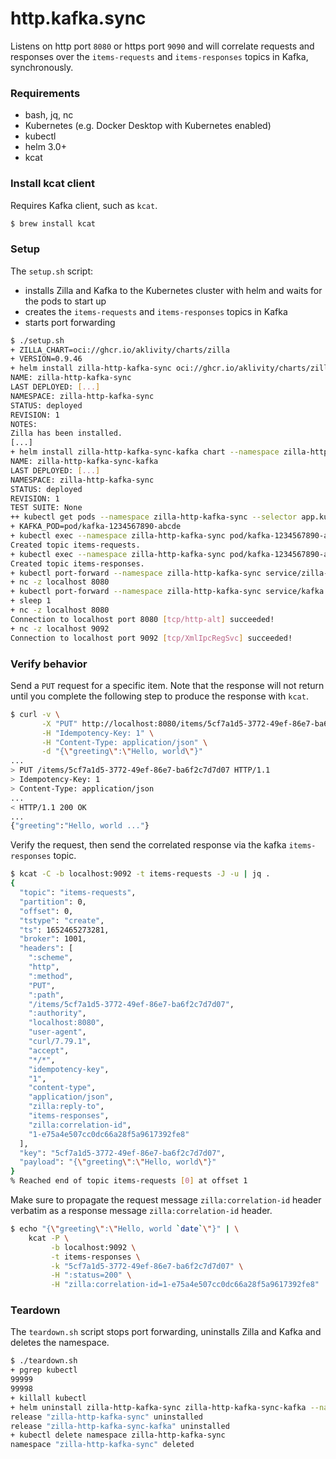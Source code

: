 # http.kafka.sync

Listens on http port `8080` or https port `9090` and will correlate requests and responses over the `items-requests`
and `items-responses` topics in Kafka, synchronously.

### Requirements

- bash, jq, nc
- Kubernetes (e.g. Docker Desktop with Kubernetes enabled)
- kubectl
- helm 3.0+
- kcat

### Install kcat client

Requires Kafka client, such as `kcat`.

```bash
$ brew install kcat
```

### Setup

The `setup.sh` script:
- installs Zilla and Kafka to the Kubernetes cluster with helm and waits for the pods to start up
- creates the `items-requests` and `items-responses` topics in Kafka
- starts port forwarding

```bash
$ ./setup.sh
+ ZILLA_CHART=oci://ghcr.io/aklivity/charts/zilla
+ VERSION=0.9.46
+ helm install zilla-http-kafka-sync oci://ghcr.io/aklivity/charts/zilla --version 0.9.46 --namespace zilla-http-kafka-sync --create-namespace --wait
NAME: zilla-http-kafka-sync
LAST DEPLOYED: [...]
NAMESPACE: zilla-http-kafka-sync
STATUS: deployed
REVISION: 1
NOTES:
Zilla has been installed.
[...]
+ helm install zilla-http-kafka-sync-kafka chart --namespace zilla-http-kafka-sync --create-namespace --wait
NAME: zilla-http-kafka-sync-kafka
LAST DEPLOYED: [...]
NAMESPACE: zilla-http-kafka-sync
STATUS: deployed
REVISION: 1
TEST SUITE: None
++ kubectl get pods --namespace zilla-http-kafka-sync --selector app.kubernetes.io/instance=kafka -o name
+ KAFKA_POD=pod/kafka-1234567890-abcde
+ kubectl exec --namespace zilla-http-kafka-sync pod/kafka-1234567890-abcde -- /opt/bitnami/kafka/bin/kafka-topics.sh --bootstrap-server localhost:9092 --create --topic items-requests --if-not-exists
Created topic items-requests.
+ kubectl exec --namespace zilla-http-kafka-sync pod/kafka-1234567890-abcde -- /opt/bitnami/kafka/bin/kafka-topics.sh --bootstrap-server localhost:9092 --create --topic items-responses --if-not-exists
Created topic items-responses.
+ kubectl port-forward --namespace zilla-http-kafka-sync service/zilla-http-kafka-sync 8080 9090
+ nc -z localhost 8080
+ kubectl port-forward --namespace zilla-http-kafka-sync service/kafka 9092 29092
+ sleep 1
+ nc -z localhost 8080
Connection to localhost port 8080 [tcp/http-alt] succeeded!
+ nc -z localhost 9092
Connection to localhost port 9092 [tcp/XmlIpcRegSvc] succeeded!
```

### Verify behavior

Send a `PUT` request for a specific item.
Note that the response will not return until you complete the following step to produce the response with `kcat`.

```bash
$ curl -v \
       -X "PUT" http://localhost:8080/items/5cf7a1d5-3772-49ef-86e7-ba6f2c7d7d07 \
       -H "Idempotency-Key: 1" \
       -H "Content-Type: application/json" \
       -d "{\"greeting\":\"Hello, world\"}"
...
> PUT /items/5cf7a1d5-3772-49ef-86e7-ba6f2c7d7d07 HTTP/1.1
> Idempotency-Key: 1
> Content-Type: application/json
...
< HTTP/1.1 200 OK
...
{"greeting":"Hello, world ..."}
```
Verify the request, then send the correlated response via the kafka `items-responses` topic.
```bash
$ kcat -C -b localhost:9092 -t items-requests -J -u | jq .
{
  "topic": "items-requests",
  "partition": 0,
  "offset": 0,
  "tstype": "create",
  "ts": 1652465273281,
  "broker": 1001,
  "headers": [
    ":scheme",
    "http",
    ":method",
    "PUT",
    ":path",
    "/items/5cf7a1d5-3772-49ef-86e7-ba6f2c7d7d07",
    ":authority",
    "localhost:8080",
    "user-agent",
    "curl/7.79.1",
    "accept",
    "*/*",
    "idempotency-key",
    "1",
    "content-type",
    "application/json",
    "zilla:reply-to",
    "items-responses",
    "zilla:correlation-id",
    "1-e75a4e507cc0dc66a28f5a9617392fe8"
  ],
  "key": "5cf7a1d5-3772-49ef-86e7-ba6f2c7d7d07",
  "payload": "{\"greeting\":\"Hello, world\"}"
}
% Reached end of topic items-requests [0] at offset 1
```
Make sure to propagate the request message `zilla:correlation-id` header verbatim as a response message `zilla:correlation-id` header.
```bash
$ echo "{\"greeting\":\"Hello, world `date`\"}" | \
    kcat -P \
         -b localhost:9092 \
         -t items-responses \
         -k "5cf7a1d5-3772-49ef-86e7-ba6f2c7d7d07" \
         -H ":status=200" \
         -H "zilla:correlation-id=1-e75a4e507cc0dc66a28f5a9617392fe8"
```

### Teardown

The `teardown.sh` script stops port forwarding, uninstalls Zilla and Kafka and deletes the namespace.

```bash
$ ./teardown.sh
+ pgrep kubectl
99999
99998
+ killall kubectl
+ helm uninstall zilla-http-kafka-sync zilla-http-kafka-sync-kafka --namespace zilla-http-kafka-sync
release "zilla-http-kafka-sync" uninstalled
release "zilla-http-kafka-sync-kafka" uninstalled
+ kubectl delete namespace zilla-http-kafka-sync
namespace "zilla-http-kafka-sync" deleted
```
